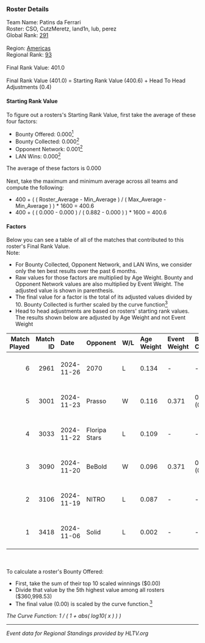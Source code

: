 ### Roster Details<br />
Team Name: Patins da Ferrari<br />
Roster: CSO, CutzMeretz, land1n, lub, perez<br />
Global Rank: [291](../../standings_global_2025_05_05.md)<br />
<br />
Region: [Americas]( ../../standings_americas_2025_05_05.md)<br />
Regional Rank: [93]( ../../standings_americas_2025_05_05.md)<br />
<br />
Final Rank Value:  401.0<br />
<br />
Final Rank Value (401.0) = Starting Rank Value (400.6) + Head To Head Adjustments (0.4)<br />

#### Starting Rank Value<br />
To figure out a rosters's Starting Rank Value, first take the average of these four factors:<br />
- Bounty Offered: 0.000[<sup>1</sup>](#table2)
- Bounty Collected: 0.000[<sup>2</sup>](#table1)
- Opponent Network: 0.001[<sup>2</sup>](#table1)
- LAN Wins: 0.000[<sup>2</sup>](#table1)

The average of these factors is 0.000<br />
<br />
Next, take the maximum and minimum average across all teams and compute the following:<br />
- 400 + ( ( Roster_Average - Min_Average ) / ( Max_Average - Min_Average ) ) * 1600 = 400.6
- 400 + ( ( 0.000 - 0.000 ) / ( 0.882 - 0.000 ) ) * 1600 = 400.6


#### Factors<br />
Below you can see a table of all of the matches that contributed to this roster's Final Rank Value.<br />
Note:<br />

- For Bounty Collected, Opponent Network, and LAN Wins, we consider only the ten best results over the past 6 months.
- Raw values for those factors are multiplied by Age Weight. Bounty and Opponent Network values are also multiplied by Event Weight. The adjusted value is shown in parenthesis.
- The final value for a factor is the total of its adjusted values divided by 10. Bounty Collected is further scaled by the curve function[<sup>3</sup>](#curveFunction)
- Head to head adjustments are based on rosters' starting rank values. The results shown below are adjusted by Age Weight and not Event Weight
<span id="table1"></span><br />


| Match Played | Match ID | Date       | Opponent      | W/L | Age Weight | Event Weight | Bounty Collected | Opponent Network | LAN Wins  | H2H Adj. | Roster                              |
| -: | -: | :- | :- | :- | :- | :- | :- | :- | :- | -: | :- |
|            6 |     2961 | 2024-11-26 | 2070          | L   | 0.134      | -            | -                | -                | -         |    -1.12 | CSO, CutzMeretz, land1n, lub, perez |
|            5 |     3001 | 2024-11-23 | Prasso        | W   | 0.116      | 0.371        | 0.000 (0.000)    | 0.310 (0.013)    | 0 (0.000) |     2.38 | CSO, CutzMeretz, land1n, lub, perez |
|            4 |     3033 | 2024-11-22 | Floripa Stars | L   | 0.109      | -            | -                | -                | -         |    -1.72 | CSO, CutzMeretz, land1n, lub, perez |
|            3 |     3090 | 2024-11-20 | BeBold        | W   | 0.096      | 0.371        | 0.000 (0.000)    | 0.000 (0.000)    | 0 (0.000) |     1.51 | CSO, CutzMeretz, land1n, lub, perez |
|            2 |     3106 | 2024-11-19 | NITRO         | L   | 0.087      | -            | -                | -                | -         |    -0.68 | CSO, CutzMeretz, land1n, lub, perez |
|            1 |     3418 | 2024-11-06 | Solid         | L   | 0.002      | -            | -                | -                | -         |    -0.01 | CSO, CutzMeretz, Lcm, lub, perez    |

<br />
<span id="table2"></span><br />
To calculate a roster's Bounty Offered:<br />

- First, take the sum of their top 10 scaled winnings ($0.00)
- Divide that value by the 5th highest value among all rosters ($360,998.53)
- The final value (0.00) is scaled by the curve function.[<sup>3</sup>](#curveFunction)

<span id="curveFunction"></span>_The Curve Function: 1 / ( 1 + abs( log10( x ) ) )_<br />

---
_Event data for Regional Standings provided by HLTV.org_<br />
